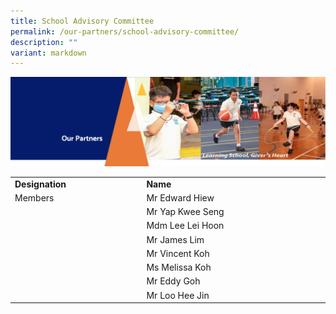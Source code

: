 ```yaml
---
title: School Advisory Committee
permalink: /our-partners/school-advisory-committee/
description: ""
variant: markdown
---
```

<img src="/images/OurPartners.png">
<table class="ive_eobj_left iveo_table ives_tab_1">
<tbody>
<tr>
<td width="200px"><strong>Designation</strong></td>
<td width="250px"><strong>Name</strong></td>

<td>&nbsp;</td>
<td>&nbsp;</td>
</tr>
<tr>
<td>Members</td>
<td>Mr Edward Hiew</td>
</tr>
<tr>
<td>&nbsp;</td>
<td>Mr Yap Kwee Seng</td>
</tr>
<tr>
<td>&nbsp;</td>
<td>Mdm Lee Lei Hoon</td>
</tr>
<tr>
<td>&nbsp;</td>
<td>Mr James Lim</td>
</tr>
<tr>
<td>&nbsp;</td>
<td>Mr Vincent Koh</td>
</tr>
<tr>
<td>&nbsp;</td>
<td>Ms Melissa Koh</td>
</tr>
<tr>
<td>&nbsp;</td>
<td>Mr Eddy Goh&nbsp;</td>
</tr>
<tr>
<td>&nbsp;</td>
<td>Mr Loo Hee Jin&nbsp;</td>
</tr>
</tbody>
</table>
